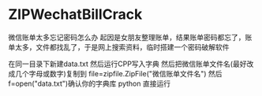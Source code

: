 # ZIPWechatBillCrack
微信账单太多忘记密码怎么办
起因是女朋友整理账单，结果账单密码都忘了，账单太多，文件都找乱了，于是网上搜索资料，临时搭建一个密码破解软件

在同一目录下新建data.txt
然后运行CPP写入字典
然后把微信账单文件名(最好改成几个字母或数字)复制到 file=zipfile.ZipFile("微信账单文件名") 
然后f=open("data.txt")确认你的字典库
python 直接运行
